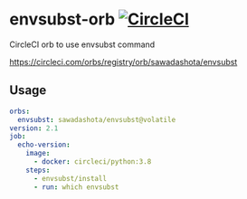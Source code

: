 envsubst-orb [![CircleCI](https://circleci.com/gh/sawadashota/envsubst-orb/tree/master.svg?style=svg)](https://circleci.com/gh/sawadashota/envsubst-orb/tree/master)
===

CircleCI orb to use envsubst command

https://circleci.com/orbs/registry/orb/sawadashota/envsubst

Usage
---

```yaml
orbs:
  envsubst: sawadashota/envsubst@volatile
version: 2.1
job:
  echo-version:
    image:
      - docker: circleci/python:3.8
    steps:
      - envsubst/install
      - run: which envsubst
```